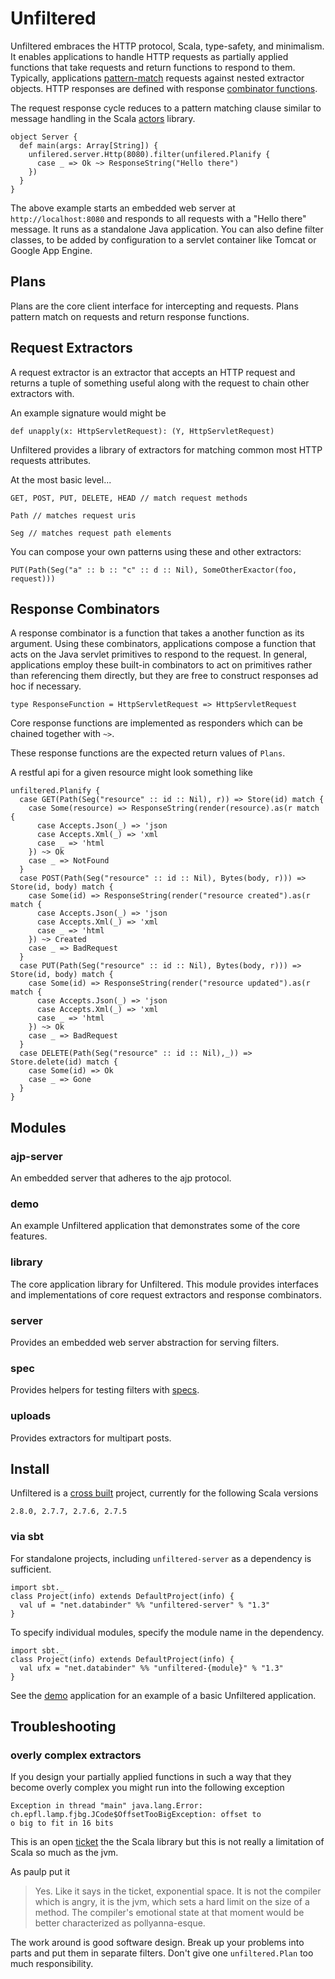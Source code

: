 # Unfiltered

Unfiltered embraces the HTTP protocol, Scala, type-safety, and minimalism. It enables applications to handle HTTP requests as partially applied functions that take requests and return functions to respond to them. Typically, applications [pattern-match](http://en.wikipedia.org/wiki/Pattern_matching) requests against nested extractor objects. HTTP responses are defined with response [combinator functions](http://en.wikipedia.org/wiki/Combinatory_logic).

The request response cycle reduces to a pattern matching clause similar to message handling in the Scala [actors](http://www.scala-lang.org/node/242) library.

    object Server {
      def main(args: Array[String]) {
        unfilered.server.Http(8080).filter(unfilered.Planify {
          case _ => Ok ~> ResponseString("Hello there")
        })
      }
    }

The above example starts an embedded web server at `http://localhost:8080` and responds to all requests with a "Hello there" message. It runs as a standalone Java application. You can also define filter classes, to be added by configuration to a servlet container like Tomcat or Google App Engine.

## Plans

Plans are the core client interface for intercepting and requests. Plans pattern match on requests and return response functions.

## Request Extractors

A request extractor is an extractor that accepts an HTTP request and returns a tuple of something useful along with the request to chain other extractors with.

An example signature would might be

    def unapply(x: HttpServletRequest): (Y, HttpServletRequest)
    
Unfiltered provides a library of extractors for matching common most HTTP requests attributes.

At the most basic level...

    GET, POST, PUT, DELETE, HEAD // match request methods
    
    Path // matches request uris
    
    Seg // matches request path elements
    
You can compose your own patterns using these and other extractors:

    PUT(Path(Seg("a" :: b :: "c" :: d :: Nil), SomeOtherExactor(foo, request)))


## Response Combinators

A response combinator is a function that takes a another function as its argument. Using these combinators, applications compose a function that acts on the Java servlet primitives to respond to the request. In general, applications employ these built-in combinators to act on primitives rather than referencing them directly, but they are free to construct responses ad hoc if necessary.

    type ResponseFunction = HttpServletRequest => HttpServletRequest
    
Core response functions are implemented as responders which can be chained together with `~>`.

These response functions are the expected return values of `Plans`.

A restful api for a given resource might look something like

    unfiltered.Planify {
      case GET(Path(Seg("resource" :: id :: Nil), r)) => Store(id) match {
        case Some(resource) => ResponseString(render(resource).as(r match {
          case Accepts.Json(_) => 'json
          case Accepts.Xml(_) => 'xml
          case _ => 'html
        }) ~> Ok 
        case _ => NotFound
      }
      case POST(Path(Seg("resource" :: id :: Nil), Bytes(body, r))) => Store(id, body) match {
        case Some(id) => ResponseString(render("resource created").as(r match {
          case Accepts.Json(_) => 'json
          case Accepts.Xml(_) => 'xml
          case _ => 'html
        }) ~> Created
        case _ => BadRequest
      }
      case PUT(Path(Seg("resource" :: id :: Nil), Bytes(body, r))) => Store(id, body) match {
        case Some(id) => ResponseString(render("resource updated").as(r match {
          case Accepts.Json(_) => 'json
          case Accepts.Xml(_) => 'xml
          case _ => 'html
        }) ~> Ok
        case _ => BadRequest
      }
      case DELETE(Path(Seg("resource" :: id :: Nil),_)) => Store.delete(id) match {
        case Some(id) => Ok
        case _ => Gone
      }
    }


## Modules

### ajp-server

An embedded server that adheres to the ajp protocol.

### demo

An example Unfiltered application that demonstrates some of the core features.

### library

The core application library for Unfiltered. This module provides interfaces and implementations of core request extractors and response combinators.

### server

Provides an embedded web server abstraction for serving filters.

### spec

Provides helpers for testing filters with [specs](http://code.google.com/p/specs/).

### uploads

Provides extractors for multipart posts.

## Install

Unfiltered is a [cross built](http://code.google.com/p/simple-build-tool/wiki/CrossBuild) project, currently for the following Scala versions

    2.8.0, 2.7.7, 2.7.6, 2.7.5
    
### via sbt

For standalone projects, including `unfiltered-server` as a dependency is sufficient.

    import sbt._
    class Project(info) extends DefaultProject(info) {
      val uf = "net.databinder" %% "unfiltered-server" % "1.3"
    }
    
To specify individual modules, specify the module name in the dependency.

    import sbt._
    class Project(info) extends DefaultProject(info) {
      val ufx = "net.databinder" %% "unfiltered-{module}" % "1.3"
    }
    
See the [demo](http://github.com/n8han/Unfiltered/tree/master/demo/) application for an example of a basic Unfiltered application.

## Troubleshooting

### overly complex extractors 
    
If you design your partially applied functions in such a way that they become overly complex you might run into the following exception
    
    Exception in thread "main" java.lang.Error: ch.epfl.lamp.fjbg.JCode$OffsetTooBigException: offset to
    o big to fit in 16 bits
      
This is an open [ticket](https://lampsvn.epfl.ch/trac/scala/ticket/1133) the the Scala library but this is not really a limitation of Scala so much as the jvm. 
  
As paulp put it
> Yes.  Like it says in the ticket, exponential space.  It is not the
> compiler which is angry, it is the jvm, which sets a hard limit on the
> size of a method.  The compiler's emotional state at that moment would
> be better characterized as pollyanna-esque.

The work around is good software design. Break up your problems into parts and put them in separate filters. Don't give one `unfiltered.Plan` too much responsibility.